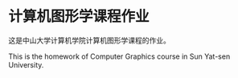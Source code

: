 # 计算机图形学课程作业

这是中山大学计算机学院计算机图形学课程的作业。

This is the homework of Computer Graphics course in Sun Yat-sen University.